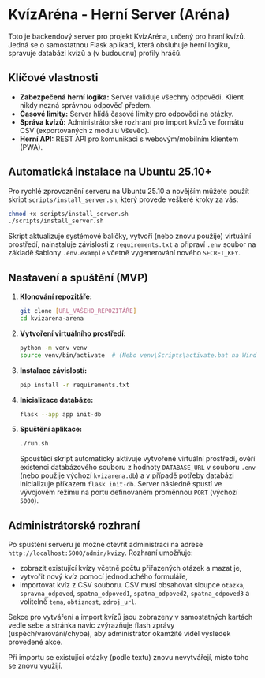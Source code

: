 # KvízAréna - Herní Server (Aréna)

Toto je backendový server pro projekt KvízAréna, určený pro hraní kvízů. Jedná se o samostatnou Flask aplikaci, která obsluhuje herní logiku, spravuje databázi kvízů a (v budoucnu) profily hráčů.

## Klíčové vlastnosti

* **Zabezpečená herní logika:** Server validuje všechny odpovědi. Klient nikdy nezná správnou odpověď předem.
* **Časové limity:** Server hlídá časové limity pro odpovědi na otázky.
* **Správa kvízů:** Administrátorské rozhraní pro import kvízů ve formátu CSV (exportovaných z modulu Vševěd).
* **Herní API:** REST API pro komunikaci s webovým/mobilním klientem (PWA).

## Automatická instalace na Ubuntu 25.10+

Pro rychlé zprovoznění serveru na Ubuntu 25.10 a novějším můžete použít skript
`scripts/install_server.sh`, který provede veškeré kroky za vás:

```bash
chmod +x scripts/install_server.sh
./scripts/install_server.sh
```

Skript aktualizuje systémové balíčky, vytvoří (nebo znovu použije) virtuální
prostředí, nainstaluje závislosti z `requirements.txt` a připraví `.env` soubor
na základě šablony `.env.example` včetně vygenerování nového `SECRET_KEY`.

## Nastavení a spuštění (MVP)

1.  **Klonování repozitáře:**
    ```bash
    git clone [URL_VAŠEHO_REPOZITÁŘE]
    cd kvizarena-arena
    ```

2.  **Vytvoření virtuálního prostředí:**
    ```bash
    python -m venv venv
    source venv/bin/activate  # (Nebo venv\Scripts\activate.bat na Windows)
    ```

3.  **Instalace závislostí:**
    ```bash
    pip install -r requirements.txt
    ```

4.  **Inicializace databáze:**
    ```bash
    flask --app app init-db
    ```

5.  **Spuštění aplikace:**
    ```bash
    ./run.sh
    ```

    Spouštěcí skript automaticky aktivuje vytvořené virtuální prostředí, ověří existenci
    databázového souboru z hodnoty `DATABASE_URL` v souboru `.env` (nebo použije výchozí
    `kvizarena.db`) a v případě potřeby databázi inicializuje příkazem `flask init-db`.
    Server následně spustí ve vývojovém režimu na portu definovaném proměnnou `PORT` (výchozí
    `5000`).

## Administrátorské rozhraní

Po spuštění serveru je možné otevřít administraci na adrese `http://localhost:5000/admin/kvizy`.
Rozhraní umožňuje:

* zobrazit existující kvízy včetně počtu přiřazených otázek a mazat je,
* vytvořit nový kvíz pomocí jednoduchého formuláře,
* importovat kvíz z CSV souboru. CSV musí obsahovat sloupce `otazka`, `spravna_odpoved`,
  `spatna_odpoved1`, `spatna_odpoved2`, `spatna_odpoved3` a volitelně `tema`, `obtiznost`,
  `zdroj_url`.

Sekce pro vytváření a import kvízů jsou zobrazeny v samostatných kartách vedle sebe a stránka
navíc zvýrazňuje flash zprávy (úspěch/varování/chyba), aby administrátor okamžitě viděl výsledek
provedené akce.

Při importu se existující otázky (podle textu) znovu nevytvářejí, místo toho se znovu využijí.
